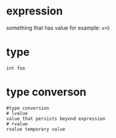 # expression
something that has value
for example:
```x+5```
# type
```int foo```
# type converson
```double foo=10;
#type conversion
# lvalue
value that persists beyond expression
# rvalue
rvalue temporary value
